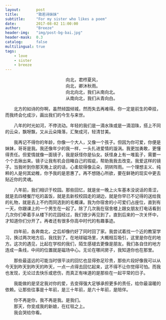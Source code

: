 ```yaml
---
layout:       post
title:        "致若诗妹妹"
subtitle:     "For my sister who likes a poem"
date:         2017-08-02 11:00:00
author:       "Breeze"
header-img:   "img/post-bg-bai.jpg"
header-mask:  0.3
catalog:      false
multilingual: true
tags:
    - love
    - sister
    - breeze
---
```




<center>向北，君栉夏风，</center>
<center>向北，卿沐秋雨。</center>
<center>&emsp;&emsp;&emsp;&emsp;向北向北，我们从南向北。</center>
<center>&emsp;&emsp;&emsp;&emsp;从南向北，我们从青向白。</center>




&emsp;&emsp;北方的如诗的你啊，虽然倾国倾城，然而失去再难得。你一定是前生的牵挂，而我终会化成沙，画出我们的今生与来世。

&emsp;&emsp;八年的时光如河，不停流动。年轻的我们是一滴水珠或是一滴泪珠，搭上不同的云朵，飘呀飘，又从云朵降落，汇聚成河，轻清甘美。 

&emsp;&emsp;我再记不得你的年龄，你像一个大人，又像一个孩子。但因为你可爱，你便是妹妹，哥哥是我。我还像年少的我一样，一头扎进爱情的漩涡。我更加勇敢，更懂得责任。但爱情就像一面镜子，我是妖怪你是仙女。妖怪身上有一堆虱子，需要一个个去揪出来。镜子让我有机会目睹自己的瑕疵，帮助我我去改变。我爱这样的镜子。当我听到你那天晚上说的话，心柔软得像云朵，阴转阵雨。一个理想主义、纯粹的人是何其幼稚，你予我的是恩惠了。再不想随心所欲，要在鲜艳的现实中更去贴近你的灵魂。

&emsp;&emsp;八年前，我们相识于校园。那些回忆，就是坐一晚上火车基本没说话的青涩，就是去四楼餐厅吃的盖饭，就是去新校校园走的湖边，就是你早已不记得的送给我的礼物，就是去上不约而同选到的毛概课。我为你宿舍的小可爱们占座位，直到有一天，你跟课上的一个男生在一起了。除了几次我在宿舍楼上跟女朋友打电话看到几次你们牵着手从楼下的花园经过，我们很少再见到了。直到后来的一次关怀中，才知道你们分开了。再者还有很多你高中时代的有趣事迹。

&emsp;&emsp;四年前，各奔南北，之后却像约好了同时回了家。我尝试着找一个近的教室学习，换过两次地方后，我找到了。在地球磁场里，大概相互吸引，这里是你在的地方。这次的遇见，比起在学校的我们，陌生感褪去更像是朋友。我们各自住的地方连成一条线，中间的位置就是磁场中心。无论在哪间房子，我知道你也在那里。

&emsp;&emsp;那些最遥远的可能当时很平淡的回忆也显得弥足珍贵，那些片段好像我可以从今天到昨天到昨天的昨天，一点一点得去回忆起来，这不得不让你觉得可怕。而我也发现，无论过去快乐或悲伤，而真正有味道的是那些在一起平常的日子。

&emsp;&emsp;我能做的是坚定我对你的爱，去变得强大足够承担更多的责任，给你最温暖的依赖。让那些往事是十年前，是三十年前，是六十年前，是陪伴。

&emsp;&emsp;你不再是你，我不再是我。是我们。   
&emsp;&emsp;那天，你变成我的新娘，在红毯之上。   
&emsp;&emsp;我会哭给你看。  
